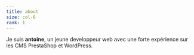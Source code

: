 ```yaml
---
title: about
size: col-6
rank: 1
---
```


Je suis **antoine**, un jeune developpeur web avec une forte expérience sur les CMS PrestaShop et WordPress. 

